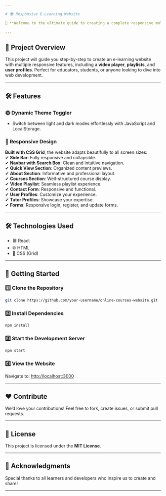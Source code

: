 ```yaml
---

# 📚 Responsive E-Learning Website

🎉 **Welcome to the ultimate guide to creating a complete responsive multi-page online education website!** This project is perfect for beginners who want to learn how to build a modern e-learning platform like **YouTube** with **React**, **HTML**, **CSS**, and **Vanilla JavaScript**. 🚀

---
```


## 🌟 **Project Overview**

This project will guide you step-by-step to create an e-learning website with multiple responsive features, including a **video player**, **playlists**, and **user profiles**. Perfect for educators, students, or anyone looking to dive into web development.

---

## 🛠️ **Features**

### 🌞 **Dynamic Theme Toggler**
- Switch between light and dark modes effortlessly with JavaScript and LocalStorage.

### 📑 **Responsive Design**  
**Built with CSS Grid**, the website adapts beautifully to all screen sizes:  
✔ **Side Bar**: Fully responsive and collapsible.  
✔ **Navbar with Search Box**: Clean and intuitive navigation.  
✔ **Quick View Section**: Organized content previews.  
✔ **About Section**: Informative and professional layout.  
✔ **Courses Section**: Well-structured course display.  
✔ **Video Playlist**: Seamless playlist experience.  
✔ **Contact Form**: Responsive and functional.  
✔ **User Profiles**: Customize your experience.  
✔ **Tutor Profiles**: Showcase your expertise.  
✔ **Forms**: Responsive login, register, and update forms.  



---

## 🛠️ **Technologies Used**

- 🟦 React  
- 🌐 HTML  
- 🎨 CSS (Grid)

---

## 🚀 **Getting Started**

### 1️⃣ Clone the Repository
```bash
git clone https://github.com/your-username/online-courses-website.git
```

### 2️⃣ Install Dependencies
```bash
npm install
```

### 3️⃣ Start the Development Server
```bash
npm start
```

### 4️⃣ View the Website  
Navigate to: [http://localhost:3000](http://localhost:3000)

---

## ❤️ **Contribute**

We’d love your contributions! Feel free to fork, create issues, or submit pull requests.  

---

## 📄 **License**

This project is licensed under the **MIT License**.

---

## 🙌 **Acknowledgments**

Special thanks to all learners and developers who inspire us to create and share!  

---

